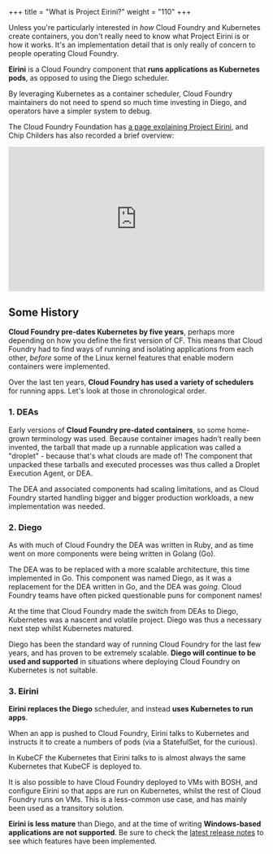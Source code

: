 +++
title = "What is Project Eirini?"
weight = "110"
+++

Unless you're particularly interested in _how_ Cloud Foundry and Kubernetes create containers, you don't really need to know what Project Eirini is or how it works. It's an implementation detail that is only really of concern to people operating Cloud Foundry.

**Eirini** is a Cloud Foundry component that **runs applications as Kubernetes pods**, as opposed to using the Diego scheduler.

By leveraging Kubernetes as a container scheduler, Cloud Foundry maintainers do not need to spend so much time investing in Diego, and operators have a simpler system to debug.

The Cloud Foundry Foundation has [a page explaining Project Eirini](https://www.cloudfoundry.org/project-eirini/), and Chip Childers has also recorded a brief overview:

<div class="video-container" style="position: relative; padding-bottom: 56.25%; height: 0;">
<iframe style="position: absolute; top: 0; left: 0; width: 100%; height: 100%;" src="https://www.youtube.com/embed/wT1ZImIYkrs" frameborder="0" allow="accelerometer; autoplay; encrypted-media; gyroscope; picture-in-picture" allowfullscreen></iframe>
</div>

## Some History

**Cloud Foundry pre-dates Kubernetes by five years**, perhaps more depending on how you define the first version of CF. This means that Cloud Foundry had to find ways of running and isolating applications from each other, _before_ some of the Linux kernel features that enable modern containers were implemented.

Over the last ten years, **Cloud Foundry has used a variety of schedulers** for running apps. Let's look at those in chronological order.

### 1. DEAs

Early versions of **Cloud Foundry pre-dated containers**, so some home-grown terminology was used. Because container images hadn't really been invented, the tarball that made up a runnable application was called a "droplet" - because that's what clouds are made of! The component that unpacked these tarballs and executed processes was thus called a Droplet Execution Agent, or DEA.

The DEA and associated components had scaling limitations, and as Cloud Foundry started handling bigger and bigger production workloads, a new implementation was needed.

### 2. Diego

As with much of Cloud Foundry the DEA was written in Ruby, and as time went on more components were being written in Golang (Go).

The DEA was to be replaced with a more scalable architecture, this time implemented in Go. This component was named Diego, as it was a replacement for the DEA written in Go, and the DEA was _going_. Cloud Foundry teams have often picked questionable puns for component names!

At the time that Cloud Foundry made the switch from DEAs to Diego, Kubernetes was a nascent and volatile project. Diego was thus a necessary next step whilst Kubernetes matured.

Diego has been the standard way of running Cloud Foundry for the last few years, and has proven to be extremely scalable. **Diego will continue to be used and supported** in situations where deploying Cloud Foundry on Kubernetes is not suitable.

### 3. Eirini

**Eirini replaces the Diego** scheduler, and instead **uses Kubernetes to run apps**.

When an app is pushed to Cloud Foundry, Eirini talks to Kubernetes and instructs it to create a numbers of pods (via a StatefulSet, for the curious).

In KubeCF the Kubernetes that Eirini talks to is almost always the same Kubernetes that KubeCF is deployed to.

It is also possible to have Cloud Foundry deployed to VMs with BOSH, and configure Eirini so that apps are run on Kubernetes, whilst the rest of Cloud Foundry runs on VMs. This is a less-common use case, and has mainly been used as a transitory solution.

**Eirini is less mature** than Diego, and at the time of writing **Windows-based applications are not supported**. Be sure to check the [latest release notes](https://github.com/cloudfoundry-incubator/eirini-release/releases) to see which features have been implemented.

